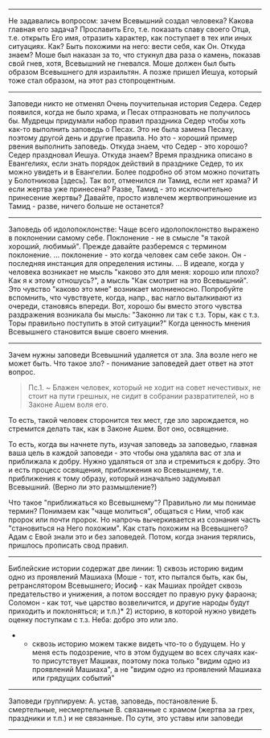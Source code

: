 
------------

Не задавались вопросом: зачем Всевышний создал человека? Какова главная его задача? Прославить Его, т.е. показать славу своего Отца, т.е. открыть Его имя, отразить характер, как поступает в тех или иных ситуациях. Как? Быть похожими на него: вести себя, как Он. Откуда знаем? Моше был наказан за то, что стукнул два раза о камень, показав свой гнев, хотя, Всевышний не гневался. Моше должен был быть образом Всевышнего для израильтян. А позже пришел Иешуа, который тоже стал образом, на этот раз стопроцентным.


------------

Заповеди никто не отменял
Очень поучительная история Седера. Седер появился, когда не было храма, и Песах отпразновать не получилось бы. Мудрецы придумали набор правил праздника Седер чтобы хоть как-то выполнить заповедь о Песах. Это не была замена Песаху, поэтому другой день и другие правила. Но это - хороший пример рвения выполнить заповедь. Откуда знаем, что Седер - это хорошо? Седер праздновал Иешуа. Откуда знаем? Время праздника описано в Евангелиях, если знать порядок действий в празднике Седер, то их можно увидеть и в Евангелии. Более подробно об этом можно почитать у Болотникова [здесь].
Так вот, отменился ли Тамид, если нет храма? И если жертва уже принесена? Разве, Тамид - это исключительно принесение жертвы? Давайте, просто извлечем жертвоприношение из Тамид - разве, ничего больше не останется?

------------

Заповедь об идолопоклонстве:
Чаще всего идолопоклонство выражено в поклонении самому себе. Поклонение - не в смысле "я такой хороший, любимый". Прежде давайте разберемся с термином поклонение. ...
поклонение - это когда человек сам себе закон. Он - последняя инстанция для определения истины. ... В идеале, когда у человека возникает не мысль "каково это для меня: хорошо или плохо? Как я к этому отношусь?", а мысль "Как смотрит на это Всевышний". Это чувство "каково это мне" возникает молниеносно. Попробуйте вспомнить, что чувствуете, когда, напр., вас нагло выталкивают из очереди, становясь впереди. Вот, хорошо бы вместо этого чувства раздражения возникала бы мысль: "Законно ли так с т.з. Торы, как с т.з. Торы правильно поступить в этой ситуации?" Когда ценность мнения Всевышнего становится выше своего мнения.

-------------

Зачем нужны заповеди
Всевышний удаляется от зла. Зла возле него не может быть. Что такое зло? - понимание заповедей дает ответ на этот вопрос.

> Пс.1. ~ Блажен человек, который не ходит на совет нечестивых, не стоит на пути грешных, не сидит в собрании развратителей, но в Законе Ашем воля его.

То есть, такой человек сторонится тех мест, где зло зарождается, но стремится делать так, как в Законе Ашем. Вот оно, освящение.

То есть, когда вы начнете путь, изучая заповедь за заповедью, главная ваша цель в каждой заповеди - это чтобы она удаляла вас от зла и приближала к добру. Нужно удаляться от зла и стремиться к добру. Это и есть процесс освящения, приближения ко Всевышнему, т.е. приближения к тому образу, который изначально задумывал Всевышний. (Верно ли это размышление?)

Что такое "приближаться ко Всевышнему"? Правильно ли мы понимае термин? Понимаем как "чаще молиться", общаться с Ним, чтоб как пророк или почти пророк. Но напрочь вычеркивается из сознания часть "становиться на Него похожим". Как стать похожим на Всевышнего? Адам с Евой знали это и без заповедей. Потом, когда знания терялись, пришлось прописать свод правил.

---------------

Библейские истории содержат две линии: 1) сквозь историю видим одно из проявлений Машиаха (Моше - тот, кто пытался быть, как бы, ретранслятором Всевышнего; Иосиф - как Машиах пройдет сквозь предательство и унижения, а потом воссядет по правую руку фараона; Соломон - как тот, чье царство возвеличится, и другие народы будут приходить и поклоняться; и т.п.)* 2) историю, в которой нужно увидеть оценку поступкам с т.з. Неба: добро это или зло.

* - сквозь историю можем также видеть что-то о будущем. Но у меня есть подозрение, что в этом будущем во всех случаях как-то присутствует Машиах, поэтому пока только "видим одно из проявлений Машиаха", а не "видим одно из проявлений Машиаха или грядущих событий"

----------------

Заповеди группируем:
А. устав, заповедь, постановление
Б. смертельные, несмертельные
В. связанные с храмом (жертва за грех, праздники и т.п.) и не связанные. По сути, это уставы или заповеди

----------------
